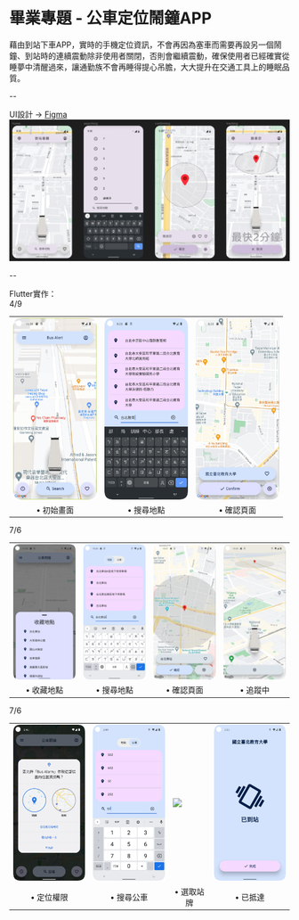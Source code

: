 # 畢業專題 - 公車定位鬧鐘APP  

藉由到站下車APP，實時的手機定位資訊，不會再因為塞車而需要再設另一個鬧鐘、到站時的連續震動除非使用者關閉，否則會繼續震動，確保使用者已經確實從睡夢中清醒過來，讓通勤族不會再睡得提心吊膽，大大提升在交通工具上的睡眠品質。  

--  

UI設計  -> <a href="https://www.figma.com/proto/clo1boyJskf7hxhSgp7uKp/%E5%88%B0%E7%AB%99%E6%8F%90%E9%86%92APP?page-id=0%3A1&node-id=212-80&viewport=-10%2C-632%2C0.71&scaling=scale-down&starting-point-node-id=3%3A4/">Figma</a>  
<img src="./ScreenShots/UI.png" width = 600px>




--  

Flutter實作：  
4/9
<table>
  <tr>
    <td><img src="./ScreenShots/mainPage.png" width = 150px ></td>
    <td><img src="./ScreenShots/searchingPlace.png" width = 150px></td>
    <td><img src="./ScreenShots/confirming.png" width = 150px></td>
    <!--<td><img src="./ScreenShots/addItem.jpg" width = 150px></td>-->
  </tr>
  <tr>
    <td align="center">• 初始畫面</td>
    <td align="center">• 搜尋地點</td>
    <td align="center">• 確認頁面</td>
    <!--<td align="center">• 新增項目<br>(正負分別代表收入和支出)</td>-->
  </tr>
</table>
7/6
<table>
  <tr>
    <td><img src="./ScreenShots/fav_20230706.png" width = 150px ></td>
    <td><img src="./ScreenShots/searchingPlace_20230706.png" width = 150px></td>
    <td><img src="./ScreenShots/confirming_20230706.png" width = 150px></td>
    <td><img src="./ScreenShots/tracking_20230706.png" width = 150px></td>
  </tr>
  <tr>
    <td align="center">• 收藏地點</td>
    <td align="center">• 搜尋地點</td>
    <td align="center">• 確認頁面</td>
    <td align="center">• 追蹤中</td>
  </tr>
</table>
7/6
<table>
  <tr>
    <td><img src="./ScreenShots/locationPermission.png" width = 150px ></td>
    <td><img src="./ScreenShots/busSearching.png" width = 150px></td>
    <td><img src="./ScreenShots/busConfirming.png" width = 150px></td>
    <td><img src="./ScreenShots/arrived.png" width = 150px></td>
  </tr>
  <tr>
    <td align="center">• 定位權限</td>
    <td align="center">• 搜尋公車</td>
    <td align="center">• 選取站牌</td>
    <td align="center">• 已抵達</td>
  </tr>
</table>
